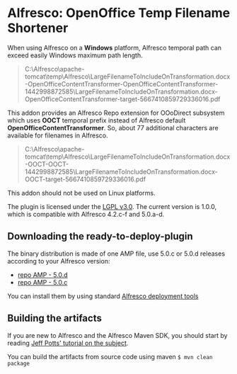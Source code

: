 Alfresco: OpenOffice Temp Filename Shortener
============================================
When using Alfresco on a **Windows** platform, Alfresco temporal path can exceed easily Windows maximum path length.

> C:\Alfresco\apache-tomcat\temp\Alfresco\LargeFilenameToIncludeOnTransformation.docx-OpenOfficeContentTransformer-OpenOfficeContentTransformer-1442998872585\LargeFilenameToIncludeOnTransformation.docx-OpenOfficeContentTransformer-target-5667410859729336016.pdf

This addon provides an Alfresco Repo extension for OOoDirect subsystem which uses **OOCT** temporal prefix instead of Alfresco default **OpenOfficeContentTransformer**. So, about 77 additional characters are available for filenames in Alfresco.

> C:\Alfresco\apache-tomcat\temp\Alfresco\LargeFilenameToIncludeOnTransformation.docx-OOCT-OOCT-1442998872585\LargeFilenameToIncludeOnTransformation.docx-OOCT-target-5667410859729336016.pdf

This addon should not be used on Linux platforms.

The plugin is licensed under the [LGPL v3.0](http://www.gnu.org/licenses/lgpl-3.0.html). The current version is 1.0.0, which is compatible with Alfresco 4.2.c-f and 5.0.a-d.

Downloading the ready-to-deploy-plugin
--------------------------------------
The binary distribution is made of one AMP file, use 5.0.c or 5.0.d releases according to your Alfresco version:

* [repo AMP - 5.0.d](https://github.com/keensoft/oo-temp-filename-shortener/releases/download/5.0.d/oo-temp-filename-shortener.amp)
* [repo AMP - 5.0.c](https://github.com/keensoft/oo-temp-filename-shortener/releases/download/5.0.c/oo-temp-filename-shortener.amp)

You can install them by using standard [Alfresco deployment tools](http://docs.alfresco.com/community/tasks/dev-extensions-tutorials-simple-module-install-amp.html)

Building the artifacts
----------------------
If you are new to Alfresco and the Alfresco Maven SDK, you should start by reading [Jeff Potts' tutorial on the subject](http://ecmarchitect.com/alfresco-developer-series-tutorials/maven-sdk/tutorial/tutorial.html).

You can build the artifacts from source code using maven
```$ mvn clean package```
